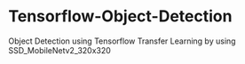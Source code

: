# Tensorflow-Object-Detection
Object Detection using Tensorflow Transfer Learning by using SSD_MobileNetv2_320x320
